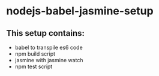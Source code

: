 # nodejs-babel-jasmine-setup

## This setup contains: 
- babel to transpile es6 code
- npm build script
- jasmine with jasmine watch
- npm test script
